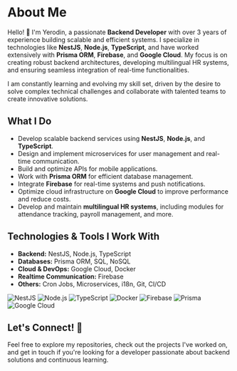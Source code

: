 # About Me

Hello! 👋 I'm Yerodin, a passionate **Backend Developer** with over 3 years of experience building scalable and efficient systems. I specialize in technologies like **NestJS**, **Node.js**, **TypeScript**, and have worked extensively with **Prisma ORM**, **Firebase**, and **Google Cloud**. My focus is on creating robust backend architectures, developing multilingual HR systems, and ensuring seamless integration of real-time functionalities.

I am constantly learning and evolving my skill set, driven by the desire to solve complex technical challenges and collaborate with talented teams to create innovative solutions.

## What I Do

- Develop scalable backend services using **NestJS**, **Node.js**, and **TypeScript**.
- Design and implement microservices for user management and real-time communication.
- Build and optimize APIs for mobile applications.
- Work with **Prisma ORM** for efficient database management.
- Integrate **Firebase** for real-time systems and push notifications.
- Optimize cloud infrastructure on **Google Cloud** to improve performance and reduce costs.
- Develop and maintain **multilingual HR systems**, including modules for attendance tracking, payroll management, and more.


## Technologies & Tools I Work With

- **Backend:** NestJS, Node.js, TypeScript
- **Databases:** Prisma ORM, SQL, NoSQL
- **Cloud & DevOps:** Google Cloud, Docker
- **Realtime Communication:** Firebase
- **Others:** Cron Jobs, Microservices, i18n, Git, CI/CD

![NestJS](https://img.shields.io/badge/-NestJS-333333?style=flat&logo=nestjs&logoColor=E0234E)
![Node.js](https://img.shields.io/badge/-Node.js-333333?style=flat&logo=node.js&logoColor=339933)
![TypeScript](https://img.shields.io/badge/-TypeScript-333333?style=flat&logo=typescript&logoColor=3178C6)
![Docker](https://img.shields.io/badge/-Docker-333333?style=flat&logo=docker&logoColor=2496ED)
![Firebase](https://img.shields.io/badge/-Firebase-333333?style=flat&logo=firebase&logoColor=FFCA28)
![Prisma](https://img.shields.io/badge/-Prisma-333333?style=flat&logo=prisma&logoColor=2D3748)
![Google Cloud](https://img.shields.io/badge/-Google%20Cloud-333333?style=flat&logo=googlecloud&logoColor=4285F4)

## Let's Connect! 🚀

Feel free to explore my repositories, check out the projects I've worked on, and get in touch if you're looking for a developer passionate about backend solutions and continuous learning.
